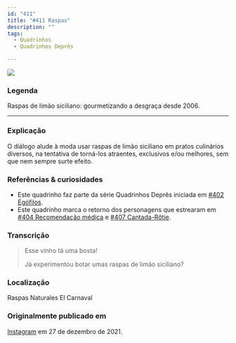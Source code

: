 ```yaml
---
id: "411"
title: "#411 Raspas"
description: ""
tags:
  - Quadrinhos
  - Quadrinhos Deprês

---
```


![](https://bebiodicionario-com.s3.amazonaws.com/media/posts/202112/270184420_2960888440830569_3853567632899774977_n_17931702247916253.jpg)

### Legenda

Raspas de limão siciliano: gourmetizando a desgraça desde 2006.

---

### Explicação

O diálogo alude à moda usar raspas de limão siciliano em pratos culinários diversos, na tentativa de torná-los atraentes, exclusivos e/ou melhores, sem que nem sempre surte efeito.

### Referências & curiosidades

- Este quadrinho faz parte da série Quadrinhos Deprês iniciada em [#402 Egófilos](../2021/402/).
- Este quadrinho marca o retorno dos personagens que estrearam em [#404 Recomendação médica](404) e [#407 Cantada-Rôtie](407).

### Transcrição

> Esse vinho tá uma bosta!
>
> Já experimentou botar umas raspas de limão siciliano?

### Localização

Raspas Naturales El Carnaval

### Originalmente publicado em

[Instagram](https://www.instagram.com/p/CX_5YnMrdaV/) em 27 de dezembro de 2021.

